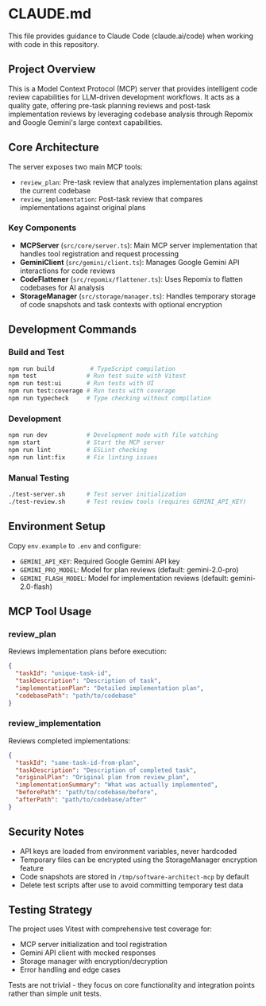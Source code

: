 # CLAUDE.md

This file provides guidance to Claude Code (claude.ai/code) when working with code in this repository.

## Project Overview

This is a Model Context Protocol (MCP) server that provides intelligent code review capabilities for LLM-driven development workflows. It acts as a quality gate, offering pre-task planning reviews and post-task implementation reviews by leveraging codebase analysis through Repomix and Google Gemini's large context capabilities.

## Core Architecture

The server exposes two main MCP tools:
- `review_plan`: Pre-task review that analyzes implementation plans against the current codebase
- `review_implementation`: Post-task review that compares implementations against original plans

### Key Components

- **MCPServer** (`src/core/server.ts`): Main MCP server implementation that handles tool registration and request processing
- **GeminiClient** (`src/gemini/client.ts`): Manages Google Gemini API interactions for code reviews
- **CodeFlattener** (`src/repomix/flattener.ts`): Uses Repomix to flatten codebases for AI analysis
- **StorageManager** (`src/storage/manager.ts`): Handles temporary storage of code snapshots and task contexts with optional encryption

## Development Commands

### Build and Test
```bash
npm run build          # TypeScript compilation
npm test              # Run test suite with Vitest
npm run test:ui       # Run tests with UI
npm run test:coverage # Run tests with coverage
npm run typecheck     # Type checking without compilation
```

### Development
```bash
npm run dev           # Development mode with file watching
npm start             # Start the MCP server
npm run lint          # ESLint checking
npm run lint:fix      # Fix linting issues
```

### Manual Testing
```bash
./test-server.sh      # Test server initialization
./test-review.sh      # Test review tools (requires GEMINI_API_KEY)
```

## Environment Setup

Copy `env.example` to `.env` and configure:
- `GEMINI_API_KEY`: Required Google Gemini API key
- `GEMINI_PRO_MODEL`: Model for plan reviews (default: gemini-2.0-pro)
- `GEMINI_FLASH_MODEL`: Model for implementation reviews (default: gemini-2.0-flash)

## MCP Tool Usage

### review_plan
Reviews implementation plans before execution:
```json
{
  "taskId": "unique-task-id",
  "taskDescription": "Description of task",
  "implementationPlan": "Detailed implementation plan",
  "codebasePath": "path/to/codebase"
}
```

### review_implementation  
Reviews completed implementations:
```json
{
  "taskId": "same-task-id-from-plan",
  "taskDescription": "Description of completed task", 
  "originalPlan": "Original plan from review_plan",
  "implementationSummary": "What was actually implemented",
  "beforePath": "path/to/codebase/before", 
  "afterPath": "path/to/codebase/after"
}
```

## Security Notes

- API keys are loaded from environment variables, never hardcoded
- Temporary files can be encrypted using the StorageManager encryption feature
- Code snapshots are stored in `/tmp/software-architect-mcp` by default
- Delete test scripts after use to avoid committing temporary test data

## Testing Strategy

The project uses Vitest with comprehensive test coverage for:
- MCP server initialization and tool registration
- Gemini API client with mocked responses
- Storage manager with encryption/decryption
- Error handling and edge cases

Tests are not trivial - they focus on core functionality and integration points rather than simple unit tests.